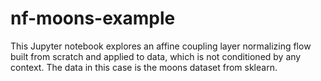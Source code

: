 # nf-moons-example
This Jupyter notebook explores an affine coupling layer normalizing flow built from scratch and applied to data, which is not conditioned by any context. The data in this case is the moons dataset from sklearn.
